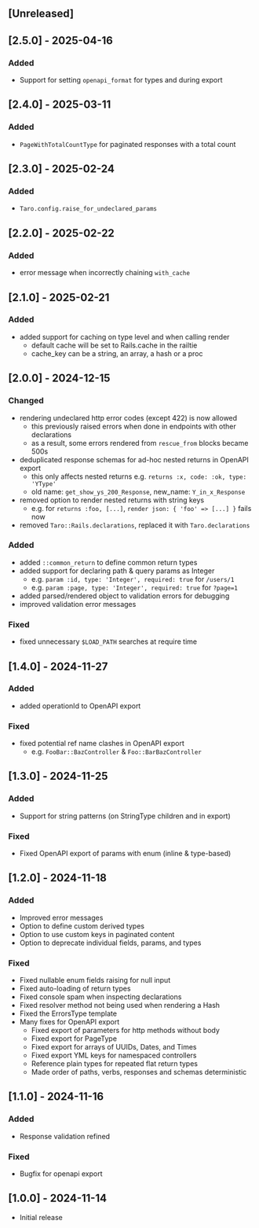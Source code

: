 ## [Unreleased]

## [2.5.0] - 2025-04-16

### Added

- Support for setting `openapi_format` for types and during export

## [2.4.0] - 2025-03-11

### Added

- `PageWithTotalCountType` for paginated responses with a total count

## [2.3.0] - 2025-02-24

### Added

- `Taro.config.raise_for_undeclared_params`

## [2.2.0] - 2025-02-22

### Added

- error message when incorrectly chaining `with_cache`

## [2.1.0] - 2025-02-21

### Added

- added support for caching on type level and when calling render
  - default cache will be set to Rails.cache in the railtie
  - cache_key can be a string, an array, a hash or a proc

## [2.0.0] - 2024-12-15

### Changed

- rendering undeclared http error codes (except 422) is now allowed
  - this previously raised errors when done in endpoints with other declarations
  - as a result, some errors rendered from `rescue_from` blocks became 500s
- deduplicated response schemas for ad-hoc nested returns in OpenAPI export
  - this only affects nested returns e.g. `returns :x, code: :ok, type: 'YType'`
  - old name: `get_show_ys_200_Response`, new_name: `Y_in_x_Response`
- removed option to render nested returns with string keys
  - e.g. for `returns :foo, [...]`,  `render json: { 'foo' => [...] }` fails now
- removed `Taro::Rails.declarations`, replaced it with `Taro.declarations`

### Added

- added `::common_return` to define common return types
- added support for declaring path & query params as Integer
  - e.g. `param :id, type: 'Integer', required: true` for `/users/1`
  - e.g. `param :page, type: 'Integer', required: true` for `?page=1`
- added parsed/rendered object to validation errors for debugging
- improved validation error messages

### Fixed

- fixed unnecessary `$LOAD_PATH` searches at require time

## [1.4.0] - 2024-11-27

### Added

- added operationId to OpenAPI export

### Fixed

- fixed potential ref name clashes in OpenAPI export
  - e.g. `FooBar::BazController` & `Foo::BarBazController`

## [1.3.0] - 2024-11-25

### Added

- Support for string patterns (on StringType children and in export)

### Fixed

- Fixed OpenAPI export of params with enum (inline & type-based)

## [1.2.0] - 2024-11-18

### Added

- Improved error messages
- Option to define custom derived types
- Option to use custom keys in paginated content
- Option to deprecate individual fields, params, and types

### Fixed

- Fixed nullable enum fields raising for null input
- Fixed auto-loading of return types
- Fixed console spam when inspecting declarations
- Fixed resolver method not being used when rendering a Hash
- Fixed the ErrorsType template
- Many fixes for OpenAPI export
  - Fixed export of parameters for http methods without body
  - Fixed export for PageType
  - Fixed export for arrays of UUIDs, Dates, and Times
  - Fixed export YML keys for namespaced controllers
  - Reference plain types for repeated flat return types
  - Made order of paths, verbs, responses and schemas deterministic

## [1.1.0] - 2024-11-16

### Added

- Response validation refined

### Fixed

- Bugfix for openapi export

## [1.0.0] - 2024-11-14

- Initial release
